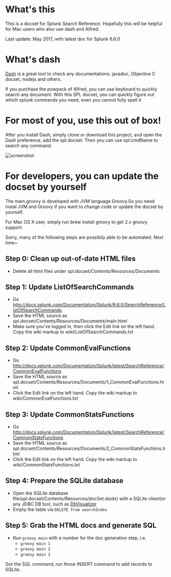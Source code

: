 # What's this
This is a docset for Splunk Search Reference. Hopefully this will be helpful for Mac users who also use dash and Alfred.

Last update: May 2017, with latest doc for Splunk 6.6.0
# What's dash
[Dash](http://kapeli.com/dash) is a great tool to check any documentations: javadoc, Objective C docset, nodejs and others.

If you purchase the powpack of Alfred, you can use keyboard to quickly search any document. With this SPL docset, you can quickly figure out which splunk commands you need, even you cannot fully spell it

# For most of you, use this out of box!
After you install Dash, simply clone or download this project, and open the Dash preference, add the spl.docset. Then you can use spl:cmdName to search any command.

![screenshot](http://jzhong.s3.amazonaws.com/splunk_java_sdk_docset.png)

# For developers, you can update the docset by yourself
The main.groovy is developed with JVM language Groovy.So you need instal JVM and Groovy if you want to 
change code or update the docset by yourself.

For Mac OS X user, simply run brew install groovy to get 2.x groovy support.

Sorry, many of the following steps are possibily able to be automated. Next time~

## Step 0: Clean up out-of-date HTML files
* Delete all html files under spl.docset/Contents/Resources/Documents

## Step 1: Update ListOfSearchCommands
* Go http://docs.splunk.com/Documentation/Splunk/6.6.0/SearchReference/ListOfSearchCommands
* Save the HTML source as spl.docset/Contents/Resources/Documents/main.html
* Make sure you've logged in, then click the Edit link on the left hand. Copy the wiki markup to wiki/ListOfSearchCommands.txt

## Step 2: Update CommonEvalFunctions
* Go http://docs.splunk.com/Documentation/Splunk/latest/SearchReference/CommonEvalFunctions 
* Save the HTML source as spl.docset/Contents/Resources/Documents/1_CommonEvalFunctions.html
* Click the Edit link on the left hand. Copy the wiki markup to wiki/CommonEvalFunctions.txt

## Step 3: Update CommonStatsFunctions
* Go http://docs.splunk.com/Documentation/Splunk/latest/SearchReference/CommonStatsFunctions 
* Save the HTML source as spl.docset/Contents/Resources/Documents/2_CommonStatsFunctions.html
* Click the Edit link on the left hand. Copy the wiki markup to wiki/CommonStatsFunctions.txt

## Step 4: Prepare the SQLite database
* Open the SQLite database file(spl.docset/Contents/Resources/docSet.dsidx) with a SQLite client(or any JDBC DB tool, such as [DbVisualizer](http://www.dbvis.com)
* Empty the table via ``` DELETE from searchIndex ```

## Step 5: Grab the HTML docs and generate SQL
* Run ```groovy main``` with a number for the doc generation step, i.e.
	* ```groovy main 1```
	* ```groovy main 2```
	* ```groovy main 3```

Got the SQL command, run those INSERT command to add records to SQLite.